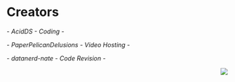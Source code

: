 # Creators

<i>- AcidDS - Coding -</i>

<i>- PaperPelicanDelusions - Video Hosting -</i>

<i>- datanerd-nate - Code Revision -</i>



<img align="right" src="https://media.tenor.com/Hm3NeUr3zoUAAAAi/shadow-lugia-lugia.gif">
